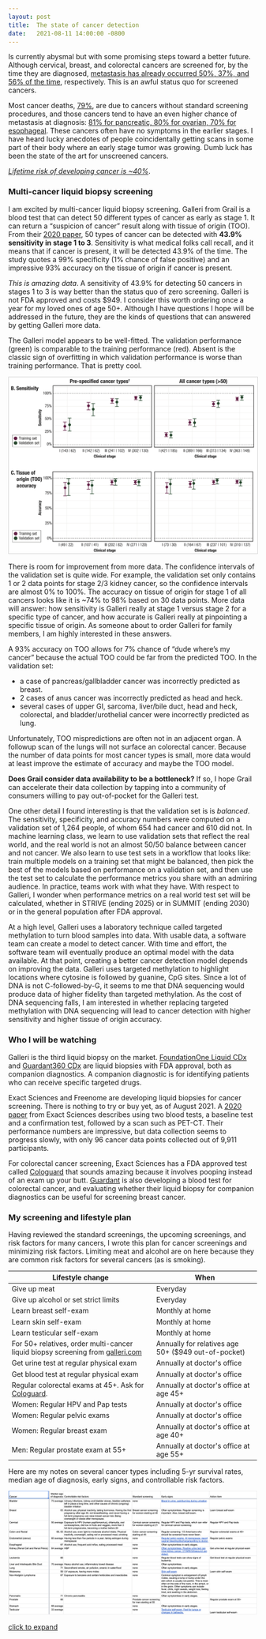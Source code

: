 ```yaml
---
layout: post
title:  The state of cancer detection
date:   2021-08-11 14:00:00 -0800
---
```


Is currently abysmal but with some promising steps toward a better future. Although cervical, breast, and colorectal cancers are screened for, by the time they are diagnosed, [metastasis has already occurred 50%, 37%, and 56% of the time](https://youtu.be/RiNi9mj9Gn8?t=120), respectively. This is an awful status quo for screened cancers.

Most cancer deaths, [79%](https://youtu.be/RiNi9mj9Gn8?t=164), are due to cancers without standard screening procedures, and those cancers tend to have an even higher chance of metastasis at diagnosis: [81% for pancreatic, 80% for ovarian, 70% for esophageal](https://youtu.be/RiNi9mj9Gn8?t=225). These cancers often have no symptoms in the earlier stages. I have heard lucky anecdotes of people coincidentally getting scans in some part of their body where an early stage tumor was growing. Dumb luck has been the state of the art for unscreened cancers.

[*Lifetime risk of developing cancer is ~40%*](https://www.cancer.org/cancer/cancer-basics/lifetime-probability-of-developing-or-dying-from-cancer.html).

### Multi-cancer liquid biopsy screening

I am excited by multi-cancer liquid biopsy screening. Galleri from Grail is a blood test that can detect 50 different types of cancer as early as stage 1. It can return a “suspicion of cancer” result along with tissue of origin (TOO). From their [2020 paper](https://www.annalsofoncology.org/article/S0923-7534%2820%2936058-0/fulltext), 50 types of cancer can be detected with **43.9% sensitivity in stage 1 to 3**. Sensitivity is what medical folks call recall, and it means that if cancer is present, it will be detected 43.9% of the time. The study quotes a 99% specificity (1% chance of false positive) and an impressive 93% accuracy on the tissue of origin if cancer is present.

*This is amazing data*. A sensitivity of 43.9% for detecting 50 cancers in stages 1 to 3 is way better than the status quo of zero screening. Galleri is not FDA approved and costs $949. I consider this worth ordering once a year for my loved ones of age 50+. Although I have questions I hope will be addressed in the future, they are the kinds of questions that can answered by getting Galleri more data.

The Galleri model appears to be well-fitted. The validation performance (green) is comparable to the training performance (red). Absent is the classic sign of overfitting in which validation performance is worse than training performance. That is pretty cool.

<img style="margin-left: auto; margin-right: auto; border: 1px solid lightgray" src="/assets/grail-2020-figure-4.png"/>

There is room for improvement from more data. The confidence intervals of the validation set is quite wide. For example, the validation set only contains 1 or 2 data points for stage 2/3 kidney cancer, so the confidence intervals are almost 0% to 100%. The accuracy on tissue of origin for stage 1 of all cancers looks like it is ~74% to 98% based on 30 data points. More data will answer: how sensitivity is Galleri really at stage 1 versus stage 2 for a specific type of cancer, and how accurate is Galleri really at pinpointing a specific tissue of origin. As someone about to order Galleri for family members, I am highly interested in these answers.

A 93% accuracy on TOO allows for 7% chance of “dude where’s my cancer” because the actual TOO could be far from the predicted TOO. In the validation set:
- a case of pancreas/gallbladder cancer was incorrectly predicted as breast.
- 2 cases of anus cancer was incorrectly predicted as head and heck.
- several cases of upper GI, sarcoma, liver/bile duct, head and heck, colorectal, and bladder/urothelial cancer were incorrectly predicted as lung.

Unfortunately, TOO mispredictions are often not in an adjacent organ. A followup scan of the lungs will not surface an colorectal cancer. Because the number of data points for most cancer types is small, more data would at least improve the estimate of accuracy and maybe the TOO model.

**Does Grail consider data availability to be a bottleneck?** If so, I hope Grail can accelerate their data collection by tapping into a community of consumers willing to pay out-of-pocket for the Galleri test.

One other detail I found interesting is that the validation set is is *balanced*. The sensitivity, specificity, and accuracy numbers were computed on a validation set of 1,264 people, of whom 654 had cancer and 610 did not. In machine learning class, we learn to use validation sets that reflect the real world, and the real world is not an almost 50/50 balance between cancer and not cancer. We also learn to use test sets in a workflow that looks like: train multiple models on a training set that might be balanced, then pick the best of the models based on performance on a validation set, and then use the test set to calculate the performance metrics you share with an admiring audience. In practice, teams work with what they have. With respect to Galleri, I wonder when performance metrics on a real world test set will be calculated, whether in STRIVE (ending 2025) or in SUMMIT (ending 2030) or in the general population after FDA approval.

At a high level, Galleri uses a laboratory technique called targeted methylation to turn blood samples into data. With usable data, a software team can create a model to detect cancer. With time and effort, the software team will eventually produce an optimal model with the data available. At that point, creating a better cancer detection model depends on improving the data. Galleri uses targeted methylation to highlight locations where cytosine is followed by guanine, CpG sites. Since a lot of DNA is not C-followed-by-G, it seems to me that DNA sequencing would produce data of higher fidelity than targeted methylation. As the cost of DNA sequencing falls, I am interested in whether replacing targeted methylation with DNA sequencing will lead to cancer detection with higher sensitivity and higher tissue of origin accuracy.

### Who I will be watching

Galleri is the third liquid biopsy on the market. [FoundationOne Liquid CDx](https://www.foundationmedicine.com/test/foundationone-liquid-cdx) and [Guardant360 CDx](https://guardant360cdx.com/) are liquid biopsies with FDA approval, both as companion diagnostics. A companion diagnostic is for identifying patients who can receive specific targeted drugs.

Exact Sciences and Freenome are developing liquid biopsies for cancer screening. There is nothing to try or buy yet, as of August 2021. A [2020 paper](https://science.sciencemag.org/content/369/6499/eabb9601) from Exact Sciences describes using two blood tests, a baseline test and a confirmation test, followed by a scan such as PET-CT. Their performance numbers are impressive, but data collection seems to progress slowly, with only 96 cancer data points collected out of 9,911 participants.

For colorectal cancer screening, Exact Sciences has a FDA approved test called [Cologuard](https://www.cologuard.com/) that sounds amazing because it involves pooping instead of an exam up your butt. [Guardant](https://guardanthealth.com/clinical-studies/) is also developing a blood test for colorectal cancer, and evaluating whether their liquid biopsy for companion diagnostics can be useful for screening breast cancer.

### My screening and lifestyle plan

Having reviewed the standard screenings, the upcoming screenings, and risk factors for many cancers, I wrote this plan for cancer screenings and minimizing risk factors. Limiting meat and alcohol are on here because they are common risk factors for several cancers (as is smoking).

| Lifestyle change | When |
| --- | ----------- |
| Give up meat | Everyday |
| Give up alcohol or set strict limits | Everyday |
| Learn breast self-exam | Monthly at home |
| Learn skin self-exam | Monthly at home |
| Learn testicular self-exam | Monthly at home |
| For 50+ relatives, order multi-cancer liquid biopsy screening from [galleri.com](https://www.galleri.com/) | Annually for relatives age 50+ ($949 out-of-pocket) |
| Get urine test at regular physical exam | Annually at doctor's office |
| Get blood test at regular physical exam | Annually at doctor's office |
| Regular colorectal exams at 45+. Ask for [Cologuard](https://www.cologuard.com/). | Annually at doctor's office at age 45+ |
| Women: Regular HPV and Pap tests | Annually at doctor's office |
| Women: Regular pelvic exams | Annually at doctor's office |
| Women: Regular breast exam | Annually at doctor's office at age 40+ |
| Men: Regular prostate exam at 55+ | Annually at doctor's office at age 55+ |

Here are my notes on several cancer types including 5-yr survival rates, median age of diagnosis, early signs, and controllable risk factors.

[<img style="margin-left: auto; margin-right: auto;" src="/assets/cancer-notes.png"/>](https://docs.google.com/spreadsheets/d/1619A3UWJcHtp9QFqogLaTCTIDBOmQNQCLTExMS3QYag/edit?usp=sharing)

[click to expand](https://docs.google.com/spreadsheets/d/1619A3UWJcHtp9QFqogLaTCTIDBOmQNQCLTExMS3QYag/edit?usp=sharing)
